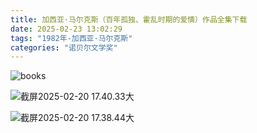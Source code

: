 ```yaml
---
title: 加西亚·马尔克斯（百年孤独、霍乱时期的爱情）作品全集下载
date: 2025-02-23 13:02:29
tags: "1982年-加西亚·马尔克斯"
categories: "诺贝尔文学奖"
---
```








![books](http://oss.linkee.top/ershop/202502231411668.jpeg)





![截屏2025-02-20 17.40.33大](http://oss.linkee.top/ershop/202502231412246.jpeg)



![截屏2025-02-20 17.38.44大](http://oss.linkee.top/ershop/202502231411005.jpeg)




